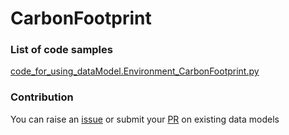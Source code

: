 # CarbonFootprint

### List of code samples 

<!-- 50-List of code -->

<!-- [code entry](link) -->
[code_for_using_dataModel.Environment_CarbonFootprint.py](https://github.com/smart-data-models/dataModel.Environment/blob/master/CarbonFootprint/code/code_for_using_dataModel.Environment_CarbonFootprint.py)


<!-- /50-List of code -->

### Contribution
You can raise an [issue](https://github.com/smart-data-models/dataModel.Environment/issues) or submit your [PR](https://github.com/smart-data-models/dataModel.Environment/pulls) on existing data models
